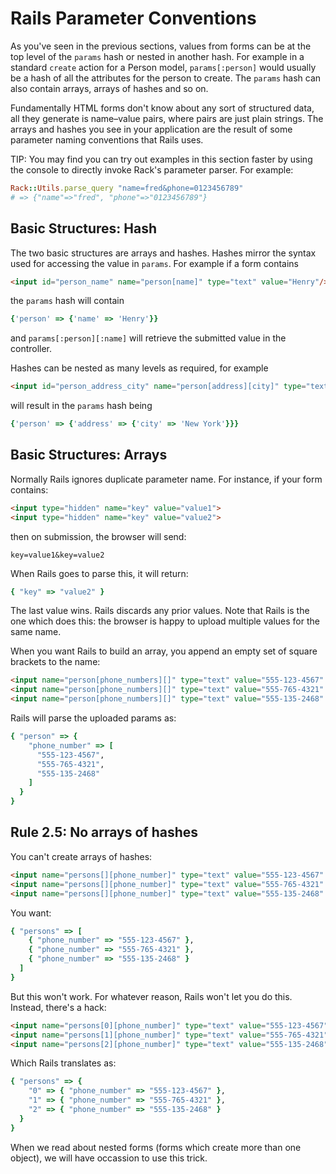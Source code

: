 # Rails Parameter Conventions

As you've seen in the previous sections, values from forms can be at
the top level of the `params` hash or nested in another hash. For
example in a standard `create` action for a Person model,
`params[:person]` would usually be a hash of all the attributes for
the person to create. The `params` hash can also contain arrays,
arrays of hashes and so on.

Fundamentally HTML forms don't know about any sort of structured data,
all they generate is name–value pairs, where pairs are just plain
strings. The arrays and hashes you see in your application are the
result of some parameter naming conventions that Rails uses.

TIP: You may find you can try out examples in this section faster by
using the console to directly invoke Rack's parameter parser. For
example:

```ruby
Rack::Utils.parse_query "name=fred&phone=0123456789"
# => {"name"=>"fred", "phone"=>"0123456789"}
```

## Basic Structures: Hash

The two basic structures are arrays and hashes. Hashes mirror the
syntax used for accessing the value in `params`. For example if a form
contains

```html
<input id="person_name" name="person[name]" type="text" value="Henry"/>
```

the `params` hash will contain

```ruby
{'person' => {'name' => 'Henry'}}
```

and `params[:person][:name]` will retrieve the submitted value in the
controller.

Hashes can be nested as many levels as required, for example

```html
<input id="person_address_city" name="person[address][city]" type="text" value="New York"/>
```

will result in the `params` hash being

```ruby
{'person' => {'address' => {'city' => 'New York'}}}
```

## Basic Structures: Arrays

Normally Rails ignores duplicate parameter name. For instance, if your
form contains:

```html
<input type="hidden" name="key" value="value1">
<input type="hidden" name="key" value="value2">
```

then on submission, the browser will send:

    key=value1&key=value2

When Rails goes to parse this, it will return:

```ruby
{ "key" => "value2" }
```

The last value wins. Rails discards any prior values. Note that Rails
is the one which does this: the browser is happy to upload multiple
values for the same name.

When you want Rails to build an array, you append an empty set of
square brackets to the name:

```html
<input name="person[phone_numbers][]" type="text" value="555-123-4567" />
<input name="person[phone_numbers][]" type="text" value="555-765-4321" />
<input name="person[phone_numbers][]" type="text" value="555-135-2468" />
```

Rails will parse the uploaded params as:

```ruby
{ "person" => {
    "phone_number" => [
      "555-123-4567",
      "555-765-4321",
      "555-135-2468"
    ]
  }
}
```

## Rule 2.5: No arrays of hashes

You can't create arrays of hashes:

```html
<input name="persons[][phone_number]" type="text" value="555-123-4567" />
<input name="persons[][phone_number]" type="text" value="555-765-4321" />
<input name="persons[][phone_number]" type="text" value="555-135-2468" />
```

You want:

```ruby
{ "persons" => [
    { "phone_number" => "555-123-4567" },
    { "phone_number" => "555-765-4321" },
    { "phone_number" => "555-135-2468" }
  ]
}
```

But this won't work. For whatever reason, Rails won't let you do
this. Instead, there's a hack:

```html
<input name="persons[0][phone_number]" type="text" value="555-123-4567" />
<input name="persons[1][phone_number]" type="text" value="555-765-4321" />
<input name="persons[2][phone_number]" type="text" value="555-135-2468" />
```

Which Rails translates as:

```ruby
{ "persons" => {
    "0" => { "phone_number" => "555-123-4567" },
    "1" => { "phone_number" => "555-765-4321" },
    "2" => { "phone_number" => "555-135-2468" }
  }
}
```

When we read about nested forms (forms which create more than one
object), we will have occassion to use this trick.
